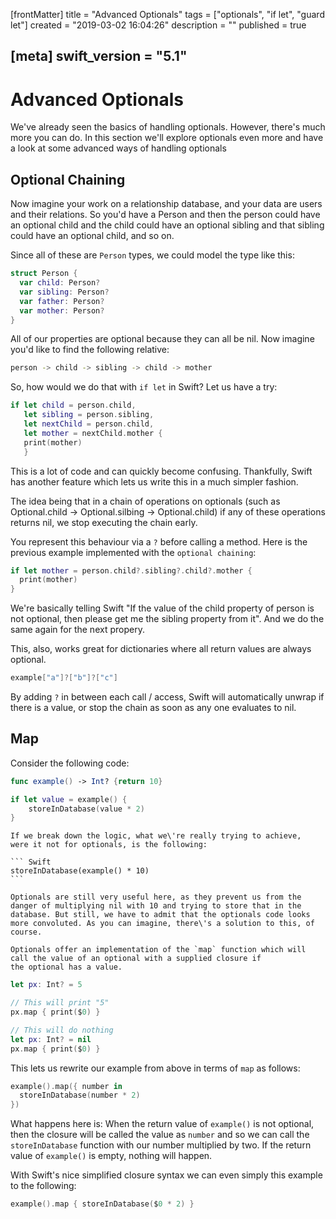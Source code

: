 [frontMatter]
title = "Advanced Optionals"
tags = ["optionals", "if let", "guard let"]
created = "2019-03-02 16:04:26"
description = ""
published = true

[meta]
swift_version = "5.1"
---

# Advanced Optionals

We've already seen the basics of handling optionals. However, there's much more you can do.
In this section we'll explore optionals even more and have a look at some advanced ways of
handling optionals

## Optional Chaining

Now imagine your work on a relationship database, and your data are
users and their relations. So you'd have a Person and then the person
could have an optional child and the child could have an optional 
sibling and that sibling could have an optional child, and so on.

Since all of these are `Person` types, we could model the type like this:

``` Swift
struct Person {
  var child: Person?
  var sibling: Person?
  var father: Person?
  var mother: Person?
}
```

All of our properties are optional because they can all be nil.
Now imagine you'd like to find the following relative:

``` bash
person -> child -> sibling -> child -> mother
```

So, how would we do that with `if let` in Swift? Let us have a try:

``` Swift
if let child = person.child,
   let sibling = person.sibling,
   let nextChild = person.child,
   let mother = nextChild.mother {
   print(mother)
   }
```

This is a lot of code and can quickly become confusing. Thankfully,
Swift has another feature which lets us write this in a much simpler fashion.

The idea being that in a chain of operations on optionals
(such as Optional.child -> Optional.silbing -> Optional.child) 
if any of these operations returns nil, we stop executing the chain early.

You represent this behaviour via a `?` before calling a method. Here is the
previous example implemented with the `optional chaining`:

``` Swift
if let mother = person.child?.sibling?.child?.mother {
  print(mother)
}
```

We're basically telling Swift "If the value of the child property of person is not
optional, then please get me the sibling property from it". And we do the same again
for the next propery.

This, also, works great for dictionaries where all return values are always optional.

  ``` Swift
  example["a"]?["b"]?["c"]
  ```

By adding `?` in between each call / access, Swift will
automatically unwrap if there is a value, or stop the chain as soon
as any one evaluates to nil.

## Map

Consider the following code:

``` Swift
func example() -> Int? {return 10}

if let value = example() {
    storeInDatabase(value * 2)
}
```

    If we break down the logic, what we\'re really trying to achieve,
    were it not for optionals, is the following:

    ``` Swift
    storeInDatabase(example() * 10)
    ```

    Optionals are still very useful here, as they prevent us from the
    danger of multiplying nil with 10 and trying to store that in the
    database. But still, we have to admit that the optionals code looks
    more convoluted. As you can imagine, there\'s a solution to this, of
    course.

    Optionals offer an implementation of the `map` function which will
    call the value of an optional with a supplied closure if
    the optional has a value.

``` Swift
let px: Int? = 5

// This will print "5"
px.map { print($0) }

// This will do nothing
let px: Int? = nil
px.map { print($0) }

```

This lets us rewrite our example from above in terms of `map` as follows:

``` Swift
example().map({ number in 
  storeInDatabase(number * 2) 
})
```

What happens here is: When the return value of `example()` is not optional, then the closure
will be called the value as `number` and so we can call the `storeInDatabase` function with our number multiplied by two. If the return value of `example()` is empty, nothing will happen.

With Swift's nice simplified closure syntax we can even simply this example to the following:

``` Swift
example().map { storeInDatabase($0 * 2) }
```
